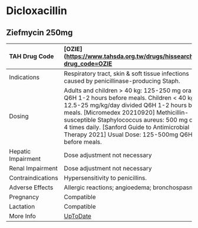 # Dicloxacillin

## Ziefmycin 250mg

| TAH Drug Code      | [OZIE](https://www.tahsda.org.tw/drugs/hissearch.php?drug_code=OZIE                                                                                                                                                                                                                                                                        |
|:-------------------|:-------------------------------------------------------------------------------------------------------------------------------------------------------------------------------------------------------------------------------------------------------------------------------------------------------------------------------------------|
| Indications        | Respiratory tract, skin & soft tissue infections caused by penicillinase-producing Staph.                                                                                                                                                                                                                                                  |
| Dosing             | Adults and children > 40 kg: 125-250 mg orally Q6H 1-2 hours before meals. Children < 40 kg: 12.5-25 mg/kg/day divided Q6H 1-2 hours before meals. [Micromedex 20210920] Methicillin-susceptible Staphylococcus aureus: 500 mg orally 4 times daily. [Sanford Guide to Antimicrobial Therapy 2021] Usual Dose: 125-500mg Q6H before meals. |
| Hepatic Impairment | Dose adjustment not necessary                                                                                                                                                                                                                                                                                                              |
| Renal Impairment   | Dose adjustment not necessary                                                                                                                                                                                                                                                                                                              |
| Contraindications  | Hypersensitivity to penicillins.                                                                                                                                                                                                                                                                                                           |
| Adverse Effects    | Allergic reactions; angioedema; bronchospasm.                                                                                                                                                                                                                                                                                              |
| Pregnancy          | Compatible                                                                                                                                                                                                                                                                                                                                 |
| Lactation          | Compatible                                                                                                                                                                                                                                                                                                                                 |
| More Info          | [UpToDate](https://www.uptodate.com/contents/dicloxacillin-drug-information)                                                                                                                                                                                                                                                               |

